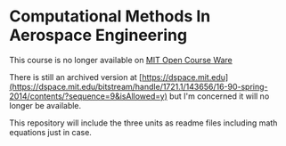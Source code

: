 # Computational Methods In Aerospace Engineering

This course is no longer available on [MIT Open Course Ware](https://ocw.mit.edu/)

There is still an archived version at [https://dspace.mit.edu](https://dspace.mit.edu/bitstream/handle/1721.1/143656/16-90-spring-2014/contents/?sequence=9&isAllowed=y) but I'm concerned it will no longer be available.

This repository will include the three units as readme files including math equations just in case.
